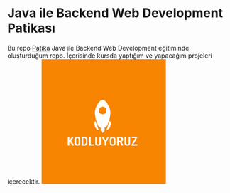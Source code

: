 # Java ile Backend Web Development Patikası

Bu repo [Patika](https://app.patika.dev/) Java ile Backend Web Development eğitiminde oluşturduğum repo. İçerisinde kursda yaptığım ve yapacağım projeleri içerecektir.
![Kodluyoruz logo](https://github.com/burakkosova/JavaBackendWebDevelopment/blob/main/figures/kodluyoruz.png)

